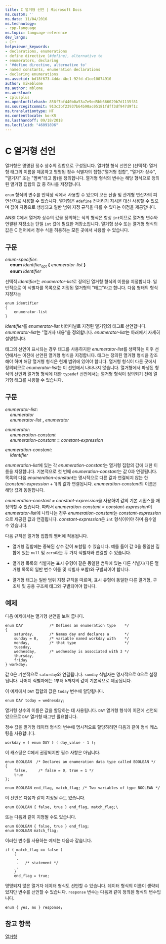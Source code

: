 ```yaml
---
title: C 열거형 선언 | Microsoft Docs
ms.custom: ''
ms.date: 11/04/2016
ms.technology:
- cpp-language
ms.topic: language-reference
dev_langs:
- C++
helpviewer_keywords:
- declarations, enumerations
- define directive (#define), alternative to
- enumerators, declaring
- '#define directive, alternative to'
- named constants, enumeration declarations
- declaring enumerations
ms.assetid: bd18f673-4dda-4bc1-92fd-d1ce10074910
author: mikeblome
ms.author: mblome
ms.workload:
- cplusplus
ms.openlocfilehash: 858f7bf440b0a53a7e9ed5bb666029b7d1135f81
ms.sourcegitcommit: 913c3bf23937b64b90ac05181fdff3df947d9f1c
ms.translationtype: HT
ms.contentlocale: ko-KR
ms.lasthandoff: 09/18/2018
ms.locfileid: "46091896"
---
```

# <a name="c-enumeration-declarations"></a>C 열거형 선언

열거형은 명명된 정수 상수의 집합으로 구성됩니다. 열거형 형식 선언은 (선택적) 열거형 태그의 이름을 제공하고 명명된 정수 식별자의 집합("열거형 집합", "열거자 상수", "열거자" 또는 "멤버"라고 함)을 정의합니다. 열거형 형식의 변수는 해당 형식으로 정의된 열거형 집합의 값 중 하나를 저장합니다.

`enum` 형식의 변수를 인덱싱 식에서 사용할 수 있으며 모든 산술 및 관계형 연산자의 피연산자로 사용할 수 있습니다. 열거형은 `#define` 전처리기 지시문 대신 사용할 수 있으며 값이 자동으로 생성되고 일반 범위 지정 규칙을 따를 수 있다는 이점을 제공합니다.

ANSI C에서 열거자 상수의 값을 정의하는 식의 형식은 항상 `int`이므로 열거형 변수와 연결된 저장소는 단일 `int` 값에 필요한 저장소입니다. 열거형 상수 또는 열거형 형식의 값은 C 언어에서 정수 식을 허용하는 모든 곳에서 사용할 수 있습니다.

## <a name="syntax"></a>구문

*enum-specifier*:<br/>
&nbsp;&nbsp;&nbsp;&nbsp;**enum** *identifier*<sub>opt</sub> **{** *enumerator-list* **}**<br/>
&nbsp;&nbsp;&nbsp;&nbsp;**enum** *identifier*

선택적 *identifier*는 *enumerator-list*로 정의된 열거형 형식의 이름을 지정합니다. 일반적으로 이 식별자를 목록으로 지정된 열거형의 "태그"라고 합니다. 다음 형태의 형식 지정자는

```
enum identifier
{
    enumerator-list
}
```

*identifier*를 *enumerator-list* 비터미널로 지정된 열거형의 태그로 선언합니다. *enumerator-list*는 "열거자 내용"을 정의합니다. *enumerator-list*는 아래에서 자세히 설명합니다.

태그의 선언이 표시되는 경우 태그를 사용하지만 *enumerator-list*를 생략하는 이후 선언에서는 이전에 선언된 열거형 형식을 지정합니다. 태그는 정의된 열거형 형식을 참조해야 하며 해당 열거형 형식은 현재 범위에 있어야 합니다. 열거형 형식이 다른 곳에서 정의되므로 *enumerator-list*는 이 선언에서 나타나지 않습니다. 열거형에서 파생된 형식의 선언과 열거형 형식에 대한 `typedef` 선언에서는 열거형 형식이 정의되기 전에 열거형 태그를 사용할 수 있습니다.

## <a name="syntax"></a>구문

*enumerator-list*:<br/>
&nbsp;&nbsp;&nbsp;&nbsp;*enumerator*<br/>
&nbsp;&nbsp;&nbsp;&nbsp;*enumerator-list* **,** *enumerator*

*enumerator*:<br/>
&nbsp;&nbsp;&nbsp;&nbsp;*enumeration-constant*<br/>
&nbsp;&nbsp;&nbsp;&nbsp;*enumeration-constant* **=** *constant-expression*

*enumeration-constant*:<br/>
&nbsp;&nbsp;&nbsp;&nbsp;*identifier*

*enumeration-list*에 있는 각 *enumeration-constant*는 열거형 집합의 값에 대한 이름을 지정합니다. 기본적으로 첫 번째 *enumeration-constant*는 값 0과 연결됩니다. 목록의 다음 *enumeration-constant*는 명시적으로 다른 값과 연결되지 않는 한 (*constant-expression* + 1)의 값과 연결됩니다. *enumeration-constant*의 이름은 해당 값과 동일합니다.

*enumeration-constant = constant-expression*을 사용하여 값의 기본 시퀀스를 재정의할 수 있습니다. 따라서 *enumeration-constant = constant-expression*이 *enumerator-list*에 나타나는 경우 *enumeration-constant*는 *constant-expression*으로 제공된 값과 연결됩니다. *constant-expression*은 `int` 형식이어야 하며 음수일 수 있습니다.

다음 규칙은 열거형 집합의 멤버에 적용됩니다.

- 열거형 집합에는 중복된 상수 값이 포함될 수 있습니다. 예를 들어 값 0을 동일한 집합에 있는 `null` 및 `zero`라는 두 가지 식별자와 연결할 수 있습니다.

- 열거형 목록의 식별자는 표시 유형이 같은 동일한 범위에 있는 다른 식별자(다른 열거형 목록의 일반 변수 이름 및 식별자 포함)와 구별되어야 합니다.

- 열거형 태그는 일반 범위 지정 규칙을 따르며, 표시 유형이 동일한 다른 열거형, 구조체 및 공용 구조체 태그와 구별되어야 합니다.

## <a name="examples"></a>예제

다음 예제에서는 열거형 선언을 보여 줍니다.

```
enum DAY            /* Defines an enumeration type    */
{
    saturday,       /* Names day and declares a       */
    sunday = 0,     /* variable named workday with    */
    monday,         /* that type                      */
    tuesday,
    wednesday,      /* wednesday is associated with 3 */
    thursday,
    friday
} workday;
```

값 0은 기본적으로 `saturday`와 연결됩니다. `sunday` 식별자는 명시적으로 0으로 설정됩니다. 나머지 식별자에는 1부터 5까지의 값이 기본적으로 제공됩니다.

이 예제에서 `DAY` 집합의 값은 `today` 변수에 할당됩니다.

```
enum DAY today = wednesday;
```

열거형 상수의 이름은 값을 할당하는 데 사용됩니다. `DAY` 열거형 형식이 이전에 선언되었으므로 `DAY` 열거형 태그만 필요합니다.

정수 값을 열거형 데이터 형식의 변수에 명시적으로 할당하려면 다음과 같이 형식 캐스팅을 사용합니다.

```
workday = ( enum DAY ) ( day_value - 1 );
```

이 캐스팅은 C에서 권장되지만 필수 사항은 아닙니다.

```
enum BOOLEAN  /* Declares an enumeration data type called BOOLEAN */
{
    false,     /* false = 0, true = 1 */
    true
};

enum BOOLEAN end_flag, match_flag; /* Two variables of type BOOLEAN */
```

이 선언은 다음과 같이 지정될 수도 있습니다.

```
enum BOOLEAN { false, true } end_flag, match_flag;\
```

또는 다음과 같이 지정될 수도 있습니다.

```
enum BOOLEAN { false, true } end_flag;
enum BOOLEAN match_flag;
```

이러한 변수를 사용하는 예제는 다음과 같습니다.

```
if ( match_flag == false )
    {
     .
     .   /* statement */
     .
    }
    end_flag = true;
```

명명되지 않은 열거자 데이터 형식도 선언할 수 있습니다. 데이터 형식의 이름이 생략되었지만 변수를 선언할 수 있습니다. `response` 변수는 다음과 같이 정의된 형식의 변수입니다.

```
enum { yes, no } response;
```

## <a name="see-also"></a>참고 항목

[열거형](../cpp/enumerations-cpp.md)